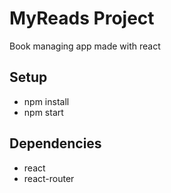 # MyReads Project

Book managing app made with react 

## Setup
* npm install
* npm start

## Dependencies
* react
* react-router
